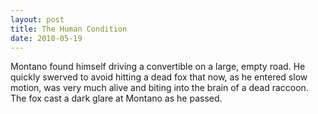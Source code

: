 ```yaml
---
layout: post
title: The Human Condition
date: 2010-05-19
---
```

Montano found himself driving a convertible on a large, empty road. He
      quickly swerved to avoid hitting a dead fox that now, as he entered slow motion, was very much
      alive and biting into the brain of a dead raccoon. The fox cast a dark glare at Montano as he
      passed.